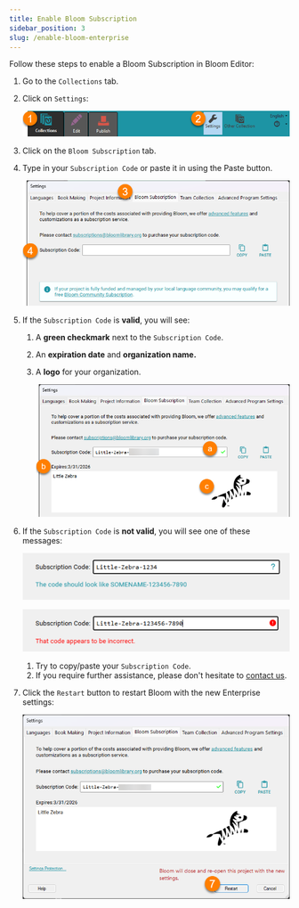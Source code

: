 ```yaml
---
title: Enable Bloom Subscription
sidebar_position: 3
slug: /enable-bloom-enterprise
---
```




Follow these steps to enable a Bloom Subscription in Bloom Editor:

1. Go to the `Collections` tab.
2. Click on `Settings`:

	![](./enable-bloom-enterprise.5af99ca8-89ef-4b02-b14c-426489c2bd20.png)

3. Click on the `Bloom Subscription` tab.
4. Type in your  `Subscription Code` or paste it in using the Paste button.

	![](./enable-bloom-enterprise.21d4bb19-df12-80e2-ab0b-f07a10275ffe.png)

5. If the `Subscription Code` is **valid**, you will see:
	1. A **green checkmark** next to the `Subscription Code`.
	2. An **expiration date** and **organization name.**
	3. A **logo** for your organization.

		![](./enable-bloom-enterprise.21d4bb19-df12-8088-b465-ca3e5d15200f.png)

6. If the `Subscription Code` is **not valid**, you will see one of these messages:

	![](./enable-bloom-enterprise.21d4bb19-df12-8062-a512-c851f652848d.png)


	![](./enable-bloom-enterprise.21d4bb19-df12-80da-ae26-c527d5686560.png)

	1. Try to copy/paste your `Subscription Code`.
	2. If you require further assistance, please don't hesitate to [contact us](mailto:enterprise@bloomlibrary.org).
7. Click the `Restart` button to restart Bloom with the new Enterprise settings:

	![](./enable-bloom-enterprise.21d4bb19-df12-806c-9045-f9649a36d1dc.png)

